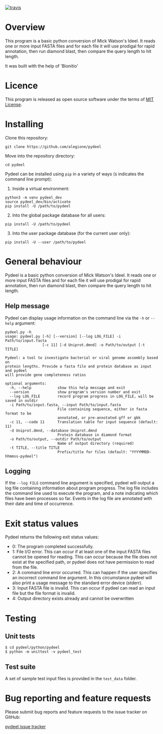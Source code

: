 [![travis](https://travis-ci.org/alegione/pydeel.svg?branch=master)](https://travis-ci.org/alegione/pydeel)

# Overview

This program is a basic python conversion of Mick Watson's Ideel. It reads one or more input FASTA files and for each file it will use prodigal for rapid annotation, then run diamond blast, then compare the query length to hit length.

It was built with the help of 'Bionitio'


# Licence

This program is released as open source software under the terms of [MIT License](https://raw.githubusercontent.com/alegione/pydeel/master/LICENSE).

# Installing

Clone this repository:
```
git clone https://github.com/alegione/pydeel
```

Move into the repository directory:
```
cd pydeel
```

Pydeel can be installed using `pip` in a variety of ways (`$` indicates the command line prompt):

1. Inside a virtual environment:
```
python3 -m venv pydeel_dev
source pydeel_dev/bin/activate
pip install -U /path/to/pydeel
```
2. Into the global package database for all users:
```
pip install -U /path/to/pydeel
```
3. Into the user package database (for the current user only):
```
pip install -U --user /path/to/pydeel
```


# General behaviour

Pydeel is a basic python conversion of Mick Watson's Ideel. It reads one or more input FASTA files and for each file it will use prodigal for rapid annotation, then run diamond blast, then compare the query length to hit length.

## Help message

Pydeel can display usage information on the command line via the `-h` or `--help` argument:

```
pydeel.py -h
usage: pydeel.py [-h] [--version] [--log LOG_FILE] -i Path/to/input.fasta
                 [-c 11] [-d Uniprot.dmnd] -o Path/to/output [-t TITLE]

Pydeel: a tool to investigate bacterial or viral genome assembly based on
protein lengths. Provide a fasta file and protein database as input and pydeel
will provide gene completeness ratios

optional arguments:
  -h, --help            show this help message and exit
  --version             show program's version number and exit
  --log LOG_FILE        record program progress in LOG_FILE, will be saved in outdir
  -i Path/to/input.fasta, --input Path/to/input.fasta
                        File containing sequence, either in fasta format to be
                        annotated, or pre-annotated gff or gbk
  -c 11, --code 11      Translation table for input sequence (default: 11)
  -d Uniprot.dmnd, --database Uniprot.dmnd
                        Protein database in diamond format
  -o Path/to/output, --outdir Path/to/output
                        Name of output directory (required)
  -t TITLE, --title TITLE
                        Prefix/title for files (default: "YYYYMMDD-hhmmss-pydeel")
```

## Logging

If the ``--log FILE`` command line argument is specified, pydeel will output a log file containing information about program progress. The log file includes the command line used to execute the program, and a note indicating which files have been processes so far. Events in the log file are annotated with their date and time of occurrence.

# Exit status values

Pydeel returns the following exit status values:

* 0: The program completed successfully.
* 1: File I/O error. This can occur if at least one of the input FASTA files cannot be opened for reading. This can occur because the file does not exist at the specified path, or pydeel does not have permission to read from the file.
* 2: A command line error occurred. This can happen if the user specifies an incorrect command line argument. In this circumstance pydeel will also print a usage message to the standard error device (stderr).
* 3: Input FASTA file is invalid. This can occur if pydeel can read an input file but the file format is invalid.
* 4: Output directory exists already and cannot be overwritten

# Testing

## Unit tests

```
$ cd pydeel/python/pydeel
$ python -m unittest -v pydeel_test
```

## Test suite

A set of sample test input files is provided in the `test_data` folder.

# Bug reporting and feature requests

Please submit bug reports and feature requests to the issue tracker on GitHub:

[pydeel issue tracker](https://github.com/alegione/pydeel/issues)
